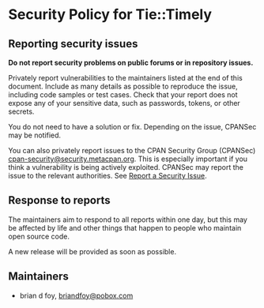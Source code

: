 # Security Policy for Tie::Timely

## Reporting security issues

**Do not report security problems on public forums or in repository
issues.**

Privately report vulnerabilities to the maintainers listed at the end
of this document. Include as many details as possible to reproduce the
issue, including code samples or test cases. Check that your report
does not expose any of your sensitive data, such as passwords, tokens,
or other secrets.

You do not need to have a solution or fix. Depending on the issue,
CPANSec may be notified.

You can also privately report issues to the CPAN Security Group
(CPANSec) <cpan-security@security.metacpan.org>. This is especially
important if you think a vulnerability is being actively exploited.
CPANSec may report the issue to the relevant authorities. See [Report
a Security Issue](https://security.metacpan.org/docs/report.html).

## Response to reports

The maintainers aim to respond to all reports within one day, but this
may be affected by life and other things that happen to people who
maintain open source code.

A new release will be provided as soon as possible.

## Maintainers

* brian d foy, <briandfoy@pobox.com>

